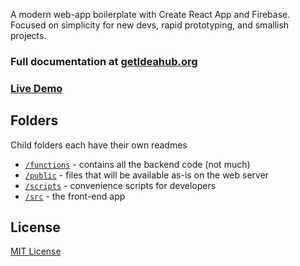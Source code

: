 A modern web-app boilerplate with Create React App and Firebase. Focused on simplicity for new devs, rapid prototyping, and smallish projects.

### **Full documentation at [getIdeahub.org](http://getIdeahub.org)**

### **[Live Demo](https://demo.getIdeahub.org)**

## Folders

Child folders each have their own readmes

- [`/functions`](https://github.com/sampl/Ideahub/tree/master/functions) - contains all the backend code (not much)
- [`/public`](https://github.com/sampl/Ideahub/tree/master/public) - files that will be available as-is on the web server
- [`/scripts`](https://github.com/sampl/Ideahub/tree/master/scripts) - convenience scripts for developers
- [`/src`](https://github.com/sampl/Ideahub/tree/master/src) - the front-end app

## License

[MIT License](https://en.wikipedia.org/wiki/MIT_License)
